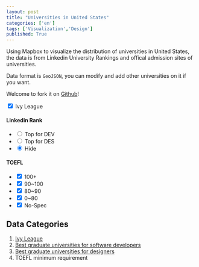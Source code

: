 ```yaml
---
layout: post
title: "Universities in United States"
categories: ['en']
tags: ['Visualization','Design']
published: True
---
```


Using Mapbox to visualize the distribution of universities in United States, the data is from Linkedin University Rankings and offical admission sites of universities.

Data format is `GeoJSON`, you can modify and add other universities on it if you want. 

Welcome to fork it on [Github](https://github.com/hectorguo/Universities-in-US/)!

<link href="https://api.tiles.mapbox.com/mapbox.js/v2.2.3/mapbox.css" rel="stylesheet">
<link rel="stylesheet" href="/Universities-in-US/style.min.css">
<div class="map-container">
    <div id="map"></div>
    <nav class="options">
        <input type="checkbox" id="ivy" checked />
        <label for="ivy">
            <span class="ivy" title="常春藤盟校">Ivy League</span>
        </label>
        <h4 title="Linkedin统计排行">Linkedin Rank</h4>
        <ul id="linkedin">
            <li>
                <input type="radio" name="lk" id="lk2" value="dev">
                <label for="lk2"><span title="软件开发相关TOP">Top for DEV</span></label>
            </li>
            <li>
                <input type="radio" name="lk" id="lk3" value="des">
                <label for="lk3"><span title="设计相关TOP">Top for DES</span></label>
            </li>
            <li>
                <input type="radio" name="lk" id="lk1" value="none" checked>
                <label for="lk1"><span>Hide</span></label>
            </li>
        </ul>
        <h4 title="托福最低要求">TOEFL</h4>
        <ul id="TOEFL">
            <li>
                <input type="checkbox" id="op1" value="100" checked />
                <label for="op1">
                    <span>100+</span>
                </label>
            </li>
            <li>
                <input type="checkbox" id="op2" value="90" checked />
                <label for="op2">
                    <span>90~100</span>
                </label>
            </li>
            <li>
                <input type="checkbox" id="op3" value="80" checked />
                <label for="op3">
                    <span>80~90</span>
                </label>
            </li>
            <li>
                <input type="checkbox" id="op4" value="1" checked />
                <label for="op4">
                    <span>0~80</span>
                </label>
            </li>
            <li>
                <input type="checkbox" id="op5" value="-1" checked />
                <label for="op5">
                    <span>No-Spec</span>
                </label>
            </li>
        </ul>
    </nav>
</div>
<script src="https://api.tiles.mapbox.com/mapbox.js/v2.2.3/mapbox.js"></script>
<script src="/Universities-in-US/app.blog.min.js"></script>

## Data Categories

1. [Ivy League](https://en.wikipedia.org/wiki/Ivy_League)
2. [Best graduate universities for software developers](http://www.linkedin.com/edu/rankings/us/graduate-software-engineering?trk=edu-rankings-flt-ctg-dd)
3. [Best graduate universities for designers](http://www.linkedin.com/edu/rankings/us/graduate-design?trk=edu-rankings-flt-ctg-dd)
4. TOEFL minimum requirement